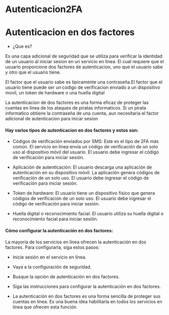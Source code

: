 # Autenticacion2FA

<h1>Autenticacion en dos factores</h1>  

  -  ¿Que es?  
<p>Es una capa adicional de seguridad que se utiliza para verificar la identidad de un usuario al iniciar sesion en un servicio en linea. El cual requiere que el usuario proporcione dos factores de autenticacion, uno que el usuario sabe y otro que el usuario tiene.</p>

<p>El factor que el usuario sabe es tipicamente una contraseña.El factor que el usuario tiene puede ser un codigo de verificacion enviado a un dispositivo movil, un token de hardware o una huella digital</p>

<p>La autenticacion de dos factores es una forma eficaz de proteger las cuentas en linea de los ataques de piratas informaticos. Si un pirata informatico obtiene la contraseña de una cuenta, aun necesitaria el factor adicional de autenticacion para inicar sesion</p>


  <h4> Hay varios tipos de autenticacion en dos factores y estos son: </h4>
  

  - Códigos de verificación enviados por SMS: Este es el tipo de 2FA más común. El servicio en línea envía un código de verificación de un solo uso al dispositivo móvil del usuario. El usuario debe ingresar el código de verificación para iniciar sesión.

  - Aplicación de autenticación: El usuario descarga una aplicación de autenticación en su dispositivo móvil. La aplicación genera códigos de verificación de un solo uso. El usuario debe ingresar el código de verificación para iniciar sesión.

  - Token de hardware: El usuario tiene un dispositivo físico que genera códigos de verificación de un solo uso. El usuario debe ingresar el código de verificación para iniciar sesión.

  - Huella digital o reconocimiento facial: El usuario utiliza su huella digital o reconocimiento facial para iniciar sesión.
 
 <h4>Cómo configurar la autenticación en dos factores:</h4>

La mayoría de los servicios en línea ofrecen la autenticación en dos factores. Para configurarla, siga estos pasos:

 - Inicie sesión en el servicio en línea.

 - Vaya a la configuración de seguridad.

 - Busque la opción de autenticación en dos factores.

 - Siga las instrucciones para configurar la autenticación en dos factores.

 - La autenticación en dos factores es una forma sencilla de proteger sus cuentas en línea. Es una buena idea habilitarla en todos los servicios en línea que ofrecen esta función.












